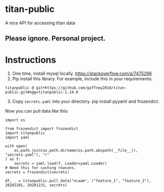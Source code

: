 # titan-public
A nice API for accessing titan data

## Please ignore.  Personal project.

# Instructions

1. One time, install mysql locally.  https://stackoverflow.com/a/7475296
2. Pip install this library.  For example, include this in your requirements:

```
titanpublic @ git+https://github.com/gaffney2010/titan-public.git#egg=titanpublic-1.14.0
```

3. Copy `secrets.yaml` into your directory.  pip install pyyaml and frozendict.

Now you can pull data like this:

```
import os

from frozendict import frozendict
import titanpublic
import yaml

with open(
    os.path.join(os.path.dirname(os.path.abspath(__file__)), "secrets.yaml"), "r"
) as f:
    secrets = yaml.load(f, Loader=yaml.Loader)
# Need this for caching reasons.
secrets = frozendict(secrets)

df, _ = titanpublic.pull_data("ncaam", ("feature_1", "feature_2"), 20201201, 20201231, secrets)
```
